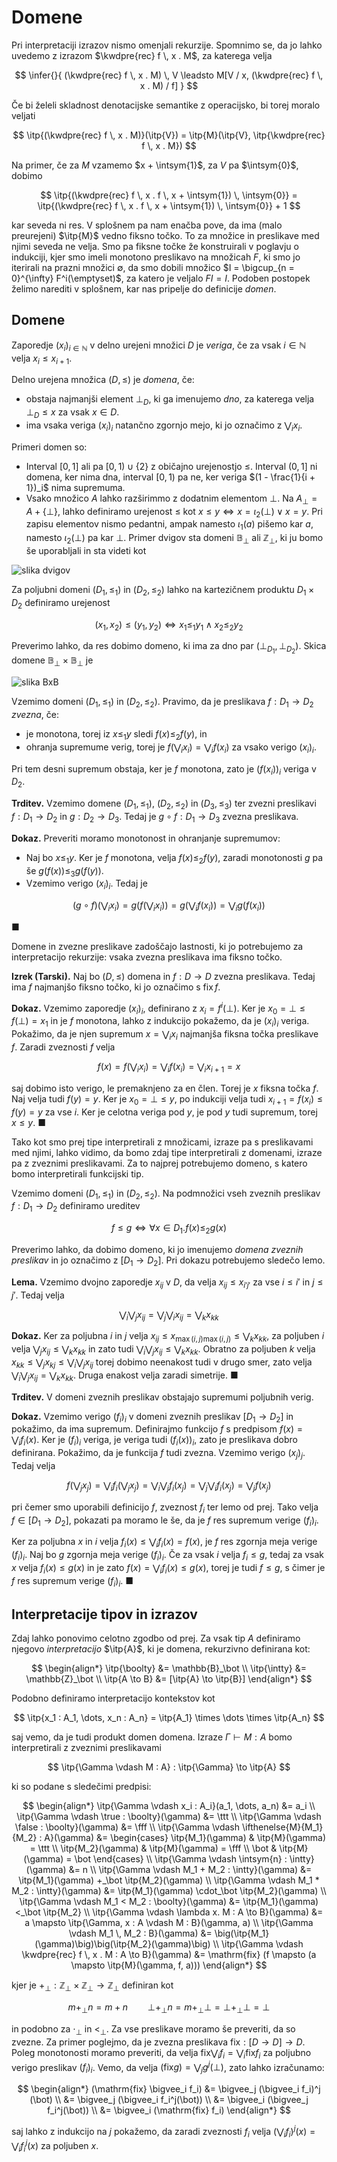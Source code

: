 # Domene

Pri interpretaciji izrazov nismo omenjali rekurzije. Spomnimo se, da jo lahko uvedemo z izrazom $\kwdpre{rec} f \, x . M$, za katerega velja

$$
    \infer{}{
        (\kwdpre{rec} f \, x . M) \, V \leadsto M[V / x, (\kwdpre{rec} f \, x . M) / f]
    }
$$

Če bi želeli skladnost denotacijske semantike z operacijsko, bi torej moralo veljati

$$
    \itp{(\kwdpre{rec} f \, x . M)}(\itp{V}) = \itp{M}(\itp{V}, \itp{\kwdpre{rec} f \, x . M})
$$

Na primer, če za $M$ vzamemo $x + \intsym{1}$, za $V$ pa $\intsym{0}$, dobimo

$$
    \itp{(\kwdpre{rec} f \, x . f \, x + \intsym{1}) \, \intsym{0}} = \itp{(\kwdpre{rec} f \, x . f \, x + \intsym{1}) \, \intsym{0}} + 1
$$

kar seveda ni res. V splošnem pa nam enačba pove, da ima (malo preurejeni) $\itp{M}$ vedno fiksno točko. To za množice in preslikave med njimi seveda ne velja. Smo pa fiksne točke že konstruirali v poglavju o indukciji, kjer smo imeli monotono preslikavo na množicah $F$, ki smo jo iterirali na prazni množici $\emptyset$, da smo dobili množico $I = \bigcup_{n = 0}^{\infty} F^i(\emptyset)$, za katero je veljalo $F I = I$. Podoben postopek želimo narediti v splošnem, kar nas pripelje do definicije _domen_.

## Domene

Zaporedje $(x_i)_{i \in \mathbb{N}}$ v delno urejeni množici $D$ je _veriga_, če za vsak $i \in \mathbb{N}$ velja $x_i \le x_{i + 1}$.

Delno urejena množica $(D, \le)$ je _domena_, če:

- obstaja najmanjši element $\bot_D$, ki ga imenujemo _dno_, za katerega velja $\bot_D \le x$ za vsak $x \in D$.
- ima vsaka veriga $(x_i)_i$ natančno zgornjo mejo, ki jo označimo z $\bigvee_i x_i$.

Primeri domen so:

- Interval $[0, 1]$ ali pa $[0, 1) \cup \{2\}$ z običajno urejenostjo $\le$. Interval $(0, 1]$ ni domena, ker nima dna, interval $[0, 1)$ pa ne, ker veriga $(1 - \frac{1}{i + 1})_i$ nima supremuma.
- Vsako množico $A$ lahko razširimmo z dodatnim elementom $\bot$. Na $A_\bot = A + \{ \bot \}$, lahko definiramo urejenost $\le$ kot
$x \le y \iff x = \iota_2(\bot) \lor x = y$. Pri zapisu elementov nismo pedantni, ampak namesto $\iota_1(a)$ pišemo kar $a$, namesto $\iota_2(\bot)$ pa kar $\bot$. Primer dvigov sta domeni $\mathbb{B}_\bot$ ali $\mathbb{Z}_\bot$, ki ju bomo še uporabljali in sta videti kot

![slika dvigov](slike/dvig.png)

Za poljubni domeni $(D_1, \le_1)$ in $(D_2, \le_2)$ lahko na kartezičnem produktu $D_1 \times D_2$ definiramo urejenost

$$
    (x_1, x_2) \le (y_1, y_2) \iff x_1 \le_1 y_1 \land x_2 \le_2 y_2
$$

Preverimo lahko, da res dobimo domeno, ki ima za dno par $(\bot_{D_1}, \bot_{D_2})$. Skica domene $\mathbb{B}_\bot \times \mathbb{B}_\bot$ je

![slika BxB](slike/BxB.png)

Vzemimo domeni $(D_1, \le_1)$ in $(D_2, \le_2)$. Pravimo, da je preslikava $f : D_1 \to D_2$ _zvezna_, če:

- je monotona, torej iz $x \le_1 y$ sledi $f(x) \le_2 f(y)$, in
- ohranja supremume verig, torej je $f(\bigvee_i x_i) = \bigvee_i f(x_i)$ za vsako verigo $(x_i)_i$.

Pri tem desni supremum obstaja, ker je $f$ monotona, zato je $(f(x_i))_i$ veriga v $D_2$.

**Trditev.** Vzemimo domene $(D_1, \le_1)$, $(D_2, \le_2)$ in $(D_3, \le_3)$ ter zvezni preslikavi $f : D_1 \to D_2$ in $g : D_2 \to D_3$. Tedaj je $g \circ f : D_1 \to D_3$ zvezna preslikava.

**Dokaz.** Preveriti moramo monotonost in ohranjanje supremumov:

- Naj bo $x \le_1 y$. Ker je $f$ monotona, velja $f(x) \le_2 f(y)$, zaradi monotonosti $g$ pa še $g(f(x)) \le_3 g(f(y))$.
- Vzemimo verigo $(x_i)_i$. Tedaj je

$$(g \circ f)(\bigvee_i x_i) = g (f (\bigvee_i x_i)) = g (\bigvee_i f(x_i)) = \bigvee_i g(f(x_i))$$

■

Domene in zvezne preslikave zadoščajo lastnosti, ki jo potrebujemo za interpretacijo rekurzije: vsaka zvezna preslikava ima fiksno točko.

**Izrek (Tarski).** Naj bo $(D, \le)$ domena in $f : D \to D$ zvezna preslikava. Tedaj ima $f$ najmanjšo fiksno točko, ki jo označimo s $\mathrm{fix} \, f$.

**Dokaz.**
Vzemimo zaporedje $(x_i)_i$, definirano z $x_i = f^i(\bot)$. Ker je $x_0 = \bot \le f(\bot) = x_1$ in je $f$ monotona, lahko z indukcijo pokažemo, da je $(x_i)_i$ veriga. Pokažimo, da je njen supremum $x = \bigvee_i x_i$ najmanjša fiksna točka preslikave $f$. Zaradi zveznosti $f$ velja

$$
    f(x) = f(\bigvee_i x_i) = \bigvee_i f(x_i) = \bigvee_i x_{i + 1} = x
$$

saj dobimo isto verigo, le premaknjeno za en člen. Torej je $x$ fiksna točka $f$. Naj velja tudi $f(y) = y$. Ker je $x_0 = \bot \le y$, po indukciji velja tudi $x_{i + 1} = f(x_i) \le f(y) = y$ za vse $i$. Ker je celotna veriga pod $y$, je pod $y$ tudi supremum, torej $x \le y$. ■

Tako kot smo prej tipe interpretirali z množicami, izraze pa s preslikavami med njimi, lahko vidimo, da bomo zdaj tipe interpretirali z domenami, izraze pa z zveznimi preslikavami. Za to najprej potrebujemo domeno, s katero bomo interpretirali funkcijski tip.

Vzemimo domeni $(D_1, \le_1)$ in $(D_2, \le_2)$. Na podmnožici vseh zveznih preslikav $f : D_1 \to D_2$ definiramo ureditev

$$
    f \le g \iff \forall x \in D_1. f(x) \le_2 g(x)
$$

Preverimo lahko, da dobimo domeno, ki jo imenujemo _domena zveznih preslikav_ in jo označimo z $[D_1 \to D_2]$. Pri dokazu potrebujemo sledečo lemo.

**Lema.** Vzemimo dvojno zaporedje $x_{ij}$ v $D$, da velja $x_{ij} \le x_{i' j'}$ za vse $i \le i'$ in $j \le j'$. Tedaj velja

$$\bigvee_i \bigvee_j x_{ij} = \bigvee_j \bigvee_i x_{ij} = \bigvee_k x_{kk}$$

**Dokaz.** Ker za poljubna $i$ in $j$ velja $x_{ij} \le x_{\max(i, j) \max(i, j)} \le \bigvee_k x_{kk}$, za poljuben $i$ velja $\bigvee_j x_{ij} \le \bigvee_k x_{kk}$ in zato tudi $\bigvee_i \bigvee_j x_{ij} \le \bigvee_k x_{kk}$. Obratno za poljuben $k$ velja $x_{kk} \le \bigvee_j x_{kj} \le \bigvee_i \bigvee_j x_{ij}$ torej dobimo neenakost tudi v drugo smer, zato velja $\bigvee_i \bigvee_j x_{ij} = \bigvee_k x_{kk}$. Druga enakost velja zaradi simetrije. ■

**Trditev.** V domeni zveznih preslikav obstajajo supremumi poljubnih verig.

**Dokaz.** Vzemimo verigo $(f_i)_i$ v domeni zveznih preslikav $[D_1 \to D_2]$ in pokažimo, da ima supremum. Definirajmo funkcijo $f$ s predpisom $f(x) = \bigvee_i f_i(x)$. Ker je $(f_i)_i$ veriga, je veriga tudi $(f_i(x))_i$, zato je preslikava dobro definirana. Pokažimo, da je funkcija $f$ tudi zvezna. Vzemimo verigo $(x_j)_j$. Tedaj velja

$$
    f\big(\bigvee_j x_j\big)
    = \bigvee_i f_i\big(\bigvee_j x_j\big)
    = \bigvee_i \bigvee_j f_i(x_j)
    = \bigvee_j \bigvee_i f_i(x_j)
    = \bigvee_j f(x_j)
$$

pri čemer smo uporabili definicijo $f$, zveznost $f_i$ ter lemo od prej. Tako velja $f \in [D_1 \to D_2]$, pokazati pa moramo le še, da je $f$ res supremum verige $(f_i)_i$.

Ker za poljubna $x$ in $i$ velja $f_i(x) \le \bigvee_i f_i(x) = f(x)$, je $f$ res zgornja meja verige $(f_i)_i$.
Naj bo $g$ zgornja meja verige $(f_i)_i$. Če za vsak $i$ velja $f_i \le g$, tedaj za vsak $x$ velja $f_i(x) \le g(x)$ in je zato $f(x) = \bigvee_i f_i(x) \le g(x)$, torej je tudi $f \le g$, s čimer je $f$ res supremum verige $(f_i)_i$. ■

## Interpretacije tipov in izrazov

Zdaj lahko ponovimo celotno zgodbo od prej. Za vsak tip $A$ definiramo njegovo _interpretacijo_ $\itp{A}$, ki je domena, rekurzivno definirana kot:

$$
    \begin{align*}
    \itp{\boolty} &= \mathbb{B}_\bot \\
    \itp{\intty} &= \mathbb{Z}_\bot \\
    \itp{A \to B} &= [\itp{A} \to \itp{B}]
    \end{align*}
$$

Podobno definiramo interpretacijo kontekstov kot

$$
  \itp{x_1 : A_1, \dots, x_n : A_n} = \itp{A_1} \times \dots \times \itp{A_n}
$$

saj vemo, da je tudi produkt domen domena. Izraze $\Gamma \vdash M : A$ bomo interpretirali z zveznimi preslikavami

$$
  \itp{\Gamma \vdash M : A} : \itp{\Gamma} \to \itp{A}
$$

ki so podane s sledečimi predpisi:

$$
\begin{align*}
\itp{\Gamma \vdash x_i : A_i}(a_1, \dots, a_n) &= a_i \\
\itp{\Gamma \vdash \true : \boolty}(\gamma) &= \ttt \\
\itp{\Gamma \vdash \false : \boolty}(\gamma) &= \fff \\
\itp{\Gamma \vdash \ifthenelse{M}{M_1}{M_2} : A}(\gamma) &=
  \begin{cases}
    \itp{M_1}(\gamma) & \itp{M}(\gamma) = \ttt \\
    \itp{M_2}(\gamma) & \itp{M}(\gamma) = \fff \\
    \bot & \itp{M}(\gamma) = \bot
  \end{cases} \\
\itp{\Gamma \vdash \intsym{n} : \intty}(\gamma) &= n \\
\itp{\Gamma \vdash M_1 + M_2 : \intty}(\gamma) &= \itp{M_1}(\gamma) +_\bot \itp{M_2}(\gamma) \\
\itp{\Gamma \vdash M_1 * M_2 : \intty}(\gamma) &= \itp{M_1}(\gamma) \cdot_\bot \itp{M_2}(\gamma) \\
\itp{\Gamma \vdash M_1 < M_2 : \boolty}(\gamma) &= \itp{M_1}(\gamma) <_\bot \itp{M_2} \\
\itp{\Gamma \vdash \lambda x. M : A \to B}(\gamma) &= a \mapsto \itp{\Gamma, x : A \vdash M : B}(\gamma, a) \\
\itp{\Gamma \vdash M_1 \, M_2 : B}(\gamma) &= \big(\itp{M_1}(\gamma)\big)\big(\itp{M_2}(\gamma)\big) \\
\itp{\Gamma \vdash \kwdpre{rec} f \, x . M : A \to B}(\gamma) &= \mathrm{fix} (f \mapsto (a \mapsto \itp{M}(\gamma, f, a)))
\end{align*}
$$

kjer je $+_\bot : \mathbb{Z}_\bot \times \mathbb{Z}_\bot \to \mathbb{Z}_\bot$ definiran kot

$$
    m +_\bot n = m + n \qquad \bot +_\bot n = m +_\bot \bot = \bot +_ \bot \bot = \bot
$$

in podobno za $\cdot_\bot$ in $<_\bot$. Za vse preslikave moramo še preveriti, da so zvezne. Za primer poglejmo, da je zvezna preslikava $\mathrm{fix} : [D \to D] \to D$. Poleg monotonosti moramo preveriti, da velja $\mathrm{fix} \bigvee_i f_i = \bigvee_i \mathrm{fix} f_i$ za poljubno verigo preslikav $(f_i)_i$. Vemo, da velja $(\mathrm{fix} g) = \bigvee_j g^j(\bot)$, zato lahko izračunamo:

$$
    \begin{align*}
    (\mathrm{fix} \bigvee_i f_i)
    &= \bigvee_j (\bigvee_i f_i)^j (\bot) \\
    &= \bigvee_j (\bigvee_i f_i^j(\bot)) \\
    &= \bigvee_i (\bigvee_j f_i^j(\bot)) \\
    &= \bigvee_i (\mathrm{fix} f_i)
    \end{align*}
$$

saj lahko z indukcijo na $j$ pokažemo, da zaradi zveznosti $f_i$ velja $(\bigvee_i f_i)^j(x) = \bigvee_i f_i^j(x)$ za poljuben $x$.
